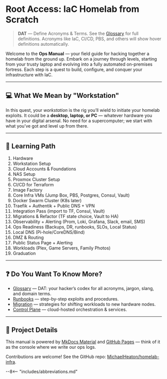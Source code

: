 # Root Access: IaC Homelab from Scratch

> **DAT** — Define Acronyms & Terms. See the [Glossary](glossary.md) for full definitions.
> Acronyms like IaC, CI/CD, PBS, and others will show hover definitions automatically.

Welcome to the **Ops Manual** — your field guide for hacking together a homelab from the ground up.
Embark on a journey through levels, starting from your trusty laptop and evolving into a fully automated on-premises fortress.
Each step is a quest to build, configure, and conquer your infrastructure with IaC.

---
## 💻 What We Mean by "Workstation"

In this quest, your *workstation* is the rig you’ll wield to initiate your homelab exploits.
It could be a **desktop, laptop, or PC** — whatever hardware you have in your digital arsenal.
No need for a supercomputer; we start with what you’ve got and level up from there.

---

## 🚀 Learning Path

1. Hardware
2. Workstation Setup
3. Cloud Accounts & Foundations
4. NAS Setup
5. Proxmox Cluster Setup
6. CI/CD for Terraform
7. Image Factory
8. Core Infra VMs (Jump Box, PBS, Postgres, Consul, Vault)
9. Docker Swarm Cluster (K8s later)
10. Traefik + Authentik + Public DNS + VPN
11. Integration Pass (import to TF, Consul, Vault)
12. Migrations & Refactor (TF state choice, Vault to HA)
13. Observability + Alerting (Prom, Loki, Grafana, Slack, email, SMS)
14. Ops Readiness (Backups, DR, runbooks, SLOs, Local Status)
15. Local DNS (Pi-hole/CoreDNS/Bind)
16. DMZ & Routing
17. Public Status Page + Alerting
18. Workloads (Plex, Game Servers, Family Photos)
19. Graduation

---

## ❓ Do You Want To Know More?

- [Glossary](glossary.md) — DAT: your hacker’s codex for all acronyms, jargon, slang, and domain terms.
- [Runbooks](runbooks/resolve_conflicts.md) — step-by-step exploits and procedures.
- [Migration](13-Migrations-and-Refactor.md) — strategies for shifting workloads to new hardware nodes.
- [Control Plane](06-Proxmox-Cluster-Setup.md) — cloud-hosted orchestration & services.

---

## 🔧 Project Details

This manual is powered by [MkDocs Material](https://squidfunk.github.io/mkdocs-material/) and [GitHub Pages](https://pages.github.com/) — think of it as the console where we write our ops logs.

Contributions are welcome! See the GitHub repo: [MichaelHeaton/homelab-infra](https://github.com/MichaelHeaton/homelab-infra).

--8<-- "includes/abbreviations.md"
